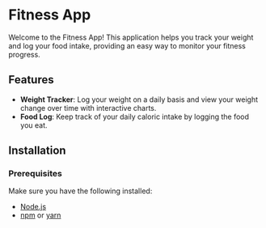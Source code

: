 # Fitness App

Welcome to the Fitness App! This application helps you track your weight and log your food intake, providing an easy way to monitor your fitness progress.

## Features

- **Weight Tracker**: Log your weight on a daily basis and view your weight change over time with interactive charts.
- **Food Log**: Keep track of your daily caloric intake by logging the food you eat.

## Installation

### Prerequisites

Make sure you have the following installed:
- [Node.js](https://nodejs.org/)
- [npm](https://www.npmjs.com/) or [yarn](https://yarnpkg.com/)